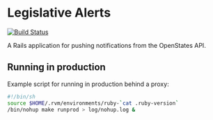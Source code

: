 # Legislative Alerts

[![Build Status](https://travis-ci.org/legalerts/legislative-alerts.svg?branch=master)](https://travis-ci.org/legalerts/legislative-alerts)

A Rails application for pushing notifications from the OpenStates API.

## Running in production

Example script for running in production behind a proxy:

```bash
#!/bin/sh
source $HOME/.rvm/environments/ruby-`cat .ruby-version`
/bin/nohup make runprod > log/nohup.log &
```

